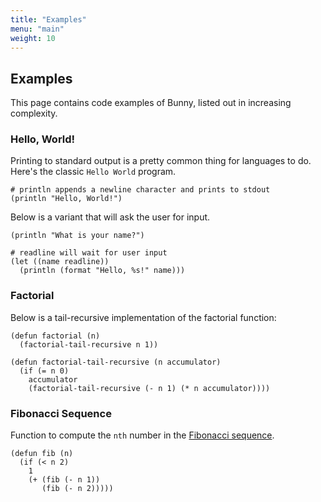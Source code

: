 ```yaml
---
title: "Examples"
menu: "main"
weight: 10
---
```


## Examples

This page contains code examples of Bunny, listed out in increasing complexity.

### Hello, World!

Printing to standard output is a pretty common thing for languages to do. Here's the classic `Hello World` program.

```
# println appends a newline character and prints to stdout
(println "Hello, World!")
```

Below is a variant that will ask the user for input.

```
(println "What is your name?")

# readline will wait for user input
(let ((name readline))
  (println (format "Hello, %s!" name)))
```

### Factorial

Below is a tail-recursive implementation of the factorial function:

```
(defun factorial (n)
  (factorial-tail-recursive n 1))

(defun factorial-tail-recursive (n accumulator)
  (if (= n 0)
    accumulator
	(factorial-tail-recursive (- n 1) (* n accumulator))))
```

### Fibonacci Sequence

Function to compute the `nth` number in the [Fibonacci sequence](https://en.wikipedia.org/wiki/Fibonacci_number).

```
(defun fib (n)
  (if (< n 2)
    1
    (+ (fib (- n 1))
       (fib (- n 2)))))
```

